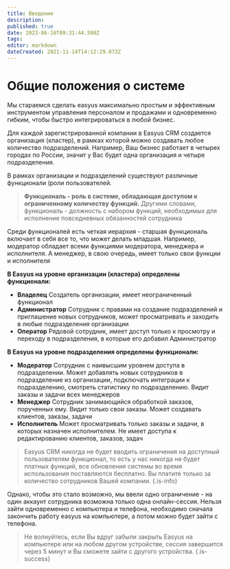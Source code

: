 ```yaml
---
title: Введение
description: 
published: true
date: 2023-06-16T09:31:44.598Z
tags: 
editor: markdown
dateCreated: 2021-11-14T14:12:29.073Z
---
```



# Общие положения о системе

Мы стараемся сделать easyus максимально простым и эффективным инструментом управления персоналом и продажами и одновременно гибким, чтобы быстро интегрироваться в любой бизнес.

Для каждой зарегистрированной компании в Easyus CRM создается организация (кластер), в рамках которой можно создавать любое количество подразделений. Например, Ваш бизнес работает в четырех городах по России, значит у Вас будет одна организация и четыре подразделения.

В рамках организации и подразделений существуют различные функционали (роли пользователей.

> **Функциональ - роль в системе, обладающая доступом к ограниченному количеству функций.** Другими словами, функциональ - должность с набором функций, необходимых для исполнение повседневных обязанностей сотрудника

Среди функционалей есть четкая иерархия - старшая функциональ включает в себя все то, что может делать младшая. Например, модератор обладает всеми функциями модератора, менеджера и исполнителя. А менеджер, в свою очередь, имеет только свои функции и исполнителя

**В Easyus на уровне организации (кластера) определены функционали:**
- **Владелец**
Создатель организации, имеет неограниченный функционал
- **Администратор**
Сотрудник с правами на создание подразделений и приглашение новых сотрудников, может просматривать и заходить в любые подразделения организации
- **Оператор**
Рядовой сотрудник, имеет доступ только к просмотру и переходу в подразделения, в которые его добавил Администратор

**В Easyus на уровне подразделения определены функционали:**
- **Модератор**
Сотрудник с наивысшим уровнем доступа в подразделении. Может добавлять новых сотрудников в подразделение из организации, подключать интеграции к подразделению, смотреть статистику по подразделению. Видит заказы и задачи всех менеджеров
- **Менеджер**
Сотрудник занимающийся обработкой заказов, порученных ему. Видит только свои заказы. Может создавать клиентов, заказы, задачи
- **Исполнитель**
Может просматривать только заказы и задачи, в которых назначен исполнителем. Не имеет доступа к редактированию клиентов, заказов, задач

> Easyus CRM никогда не будет вводить ограничения на доступный пользователям функционал, то есть у нас никогда не будет платных функций, все обновления системы во время использования поставляются бесплатно. Вы платите только за количество сотрудников Вашей компании. 
{.is-info}


Однако, чтобы это стало возможно, мы ввели одно ограничение - на один аккаунт сотрудника возможна только одна онлайн-сессия. Нельзя зайти одновременно с компьютера и телефона, необходимо сначала закончить работу easyus на компьютере, а потом можно будет зайти с телефона.

> Не волнуйтесь, если Вы вдруг забыли закрыть Easyus на компьютере или на любом другом устройстве, сессия завершится через 5 минут и Вы сможете зайти с другого устройства.
{.is-success}

